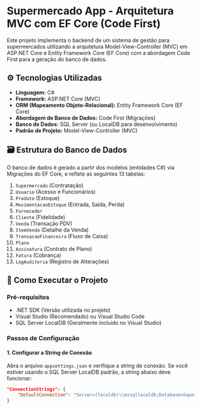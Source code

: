 # Supermercado App - Arquitetura MVC com EF Core (Code First)

Este projeto implementa o backend de um sistema de gestão para supermercados utilizando a arquitetura Model-View-Controller (MVC) em ASP.NET Core e Entity Framework Core (EF Core) com a abordagem Code First para a geração do banco de dados.

## ⚙️ Tecnologias Utilizadas

* **Linguagem:** C#
* **Framework:** ASP.NET Core (MVC)
* **ORM (Mapeamento Objeto-Relacional):** Entity Framework Core (EF Core)
* **Abordagem de Banco de Dados:** Code First (Migrações)
* **Banco de Dados:** SQL Server (ou LocalDB para desenvolvimento)
* **Padrão de Projeto:** Model-View-Controller (MVC)

## 🗃️ Estrutura do Banco de Dados

O banco de dados é gerado a partir dos modelos (entidades C#) via Migrações do EF Core, e reflete as seguintes 13 tabelas:

1.  `Supermercado` (Contratação)
2.  `Usuario` (Acesso e Funcionários)
3.  `Produto` (Estoque)
4.  `MovimentacaoEstoque` (Entrada, Saída, Perda)
5.  `Fornecedor`
6.  `Cliente` (Fidelidade)
7.  `Venda` (Transação PDV)
8.  `ItemVenda` (Detalhe da Venda)
9.  `TransacaoFinanceira` (Fluxo de Caixa)
10. `Plano`
11. `Assinatura` (Contrato de Plano)
12. `Fatura` (Cobrança)
13. `LogAuditoria` (Registro de Alterações)

## 🚀 Como Executar o Projeto

### Pré-requisitos

* .NET SDK (Versão utilizada no projeto)
* Visual Studio (Recomendado) ou Visual Studio Code
* SQL Server LocalDB (Geralmente incluído no Visual Studio)

### Passos de Configuração

#### 1. Configurar a String de Conexão

Abra o arquivo `appsettings.json` e verifique a string de conexão. Se você estiver usando o SQL Server LocalDB padrão, a string abaixo deve funcionar:

```json
"ConnectionStrings": {
    "DefaultConnection": "Server=(localdb)\\mssqllocaldb;Database=SupermercadoDB;Trusted_Connection=True;MultipleActiveResultSets=true"
}